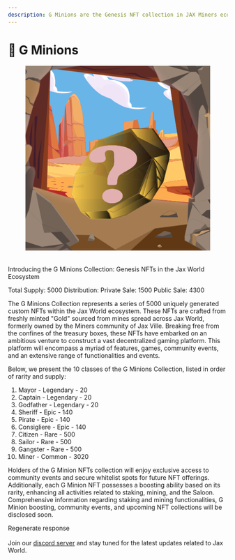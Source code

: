 ```yaml
---
description: G Minions are the Genesis NFT collection in JAX Miners ecosystem.
---
```


# 🥇 G Minions

<figure><img src="../../.gitbook/assets/hidden.png" alt=""><figcaption></figcaption></figure>

\
Introducing the G Minions Collection: Genesis NFTs in the Jax World Ecosystem

Total Supply: 5000 Distribution: Private Sale: 1500 Public Sale: 4300

The G Minions Collection represents a series of 5000 uniquely generated custom NFTs within the Jax World ecosystem. These NFTs are crafted from freshly minted "Gold" sourced from mines spread across Jax World, formerly owned by the Miners community of Jax Ville. Breaking free from the confines of the treasury boxes, these NFTs have embarked on an ambitious venture to construct a vast decentralized gaming platform. This platform will encompass a myriad of features, games, community events, and an extensive range of functionalities and events.

Below, we present the 10 classes of the G Minions Collection, listed in order of rarity and supply:

1. Mayor - Legendary - 20
2. Captain - Legendary - 20
3. Godfather - Legendary - 20
4. Sheriff - Epic - 140
5. Pirate - Epic - 140
6. Consigliere - Epic - 140
7. Citizen - Rare - 500
8. Sailor - Rare - 500
9. Gangster - Rare - 500
10. Miner - Common - 3020

Holders of the G Minion NFTs collection will enjoy exclusive access to community events and secure whitelist spots for future NFT offerings. Additionally, each G Minion NFT possesses a boosting ability based on its rarity, enhancing all activities related to staking, mining, and the Saloon. Comprehensive information regarding staking and mining functionalities, G Minion boosting, community events, and upcoming NFT collections will be disclosed soon.

Regenerate response\
\
Join our [discord server](https://discord.com/invite/dPNE6fK4S4) and stay tuned for the latest updates related to Jax World.


